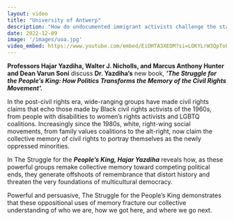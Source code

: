 ```yaml
---
layout: video
title: "University of Antwerp"
description: "How do undocumented immigrant activists challenge the status quo?"
date: 2022-12-09
image: '/images/uoa.jpg'
video_embed: https://www.youtube.com/embed/EiOHTA3XEOM?si=LOKYLrW3QpToFS7a
---
```


**Professors Hajar Yazdiha, Walter J. Nicholls, and Marcus Anthony Hunter and Dean Varun Soni** discuss **Dr. Yazdiha’s** new book, ***'The Struggle for the People’s King: How Politics Transforms the Memory of the Civil Rights Movement'.***

In the post-civil rights era, wide-ranging groups have made civil rights claims that echo those made by Black civil rights activists of the 1960s, from people with disabilities to women’s rights activists and LGBTQ coalitions. Increasingly since the 1980s, white, right-wing social movements, from family values coalitions to the alt-right, now claim the collective memory of civil rights to portray themselves as the newly oppressed minorities.

In The Struggle for the ***People’s King, Hajar Yazdiha*** reveals how, as these powerful groups remake collective memory toward competing political ends, they generate offshoots of remembrance that distort history and threaten the very foundations of multicultural democracy. 

Powerful and persuasive, The Struggle for the People’s King demonstrates that these oppositional uses of memory fracture our collective understanding of who we are, how we got here, and where we go next.